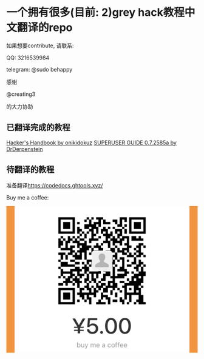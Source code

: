 
# 一个拥有很多(目前: 2)grey hack教程中文翻译的repo

如果想要contribute, 请联系:

QQ: 3216539984

telegram: @sudo behappy

感谢

@creating3

的大力协助

## 已翻译完成的教程

[Hacker's Handbook by onikidokuz](https://steamcommunity.com/sharedfiles/filedetails/?id=1905138308)
[SUPERUSER GUIDE 0.7.2585a by DrDerpenstein](https://steamcommunity.com/sharedfiles/filedetails/?id=1362464998)

## 待翻译的教程

准备翻译<https://codedocs.ghtools.xyz/>

Buy me a coffee:

![buy me a coffee](/res/buy_me_a_coffee.png)
